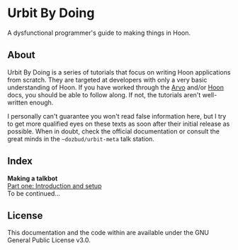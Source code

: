 # Urbit By Doing

A dysfunctional programmer's guide to making things in Hoon.

## About

Urbit By Doing is a series of tutorials that focus on writing Hoon applications from scratch. They are targeted at developers with only a very basic understanding of Hoon. If you have worked through the [Arvo](urbit.org/docs/arvo/) and/or [Hoon](urbit.org/docs/hoon/) docs, you should be able to follow along. If not, the tutorials aren't well-written enough.

I personally can't guarantee you won't read false information here, but I try to get more qualified eyes on these texts as soon after their initial release as possible. When in doubt, check the official documentation or consult the great minds in the `~dozbud/urbit-meta` talk station.

## Index

**Making a talkbot**  
[Part one: Introduction and setup](talkbot/1.md)  
To be continued...

## License

This documentation and the code within are available under the GNU General Public License v3.0.
